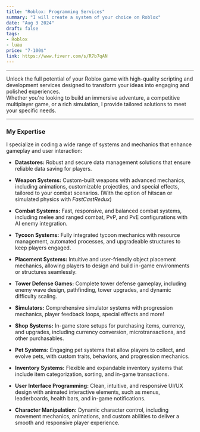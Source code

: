 ```yaml
---
title: "Roblox: Programming Services"
summary: "I will create a system of your choice on Roblox"
date: "Aug 3 2024"
draft: false
tags:
- Roblox
- luau
price: "7-100$"
link: https://www.fiverr.com/s/R7b7qAN
---
```


----

Unlock the full potential of your Roblox game with high-quality scripting and development services designed to transform your ideas into engaging and polished experiences.
<br>Whether you're looking to build an immersive adventure, a competitive multiplayer game, or a rich simulation, I provide tailored solutions to meet your specific needs.

----

### My Expertise

I specialize in coding a wide range of systems and mechanics that enhance gameplay and user interaction:

- **Datastores:** Robust and secure data management solutions that ensure reliable data saving for players.

- **Weapon Systems:** Custom-built weapons with advanced mechanics, including animations, customizable projectiles, and special effects, tailored to your combat scenarios.
(With the option of hitscan or simulated physics with *FastCastRedux*)

- **Combat Systems:** Fast, responsive, and balanced combat systems, including melee and ranged combat, PvP, and PvE configurations with AI enemy integration.

- **Tycoon Systems:** Fully integrated tycoon mechanics with resource management, automated processes, and upgradeable structures to keep players engaged.

- **Placement Systems:** Intuitive and user-friendly object placement mechanics, allowing players to design and build in-game environments or structures seamlessly.

- **Tower Defense Games:** Complete tower defense gameplay, including enemy wave design, pathfinding, tower upgrades, and dynamic difficulty scaling.

- **Simulators:** Comprehensive simulator systems with progression mechanics, player feedback loops, special effects and more!

- **Shop Systems:** In-game store setups for purchasing items, currency, and upgrades, including currency conversion, microtransactions, and other purchasables.

- **Pet Systems:** Engaging pet systems that allow players to collect, and evolve pets, with custom traits, behaviors, and progression mechanics.

- **Inventory Systems:** Flexible and expandable inventory systems that include item categorization, sorting, and in-game transactions.

- **User Interface Programming:** Clean, intuitive, and responsive UI/UX design with animated interactive elements, such as menus, leaderboards, health bars, and in-game notifications.

- **Character Manipulation:** Dynamic character control, including movement mechanics, animations, and custom abilities to deliver a smooth and responsive player experience.
